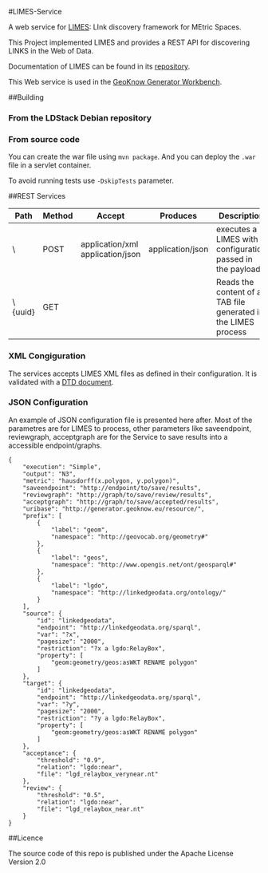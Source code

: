 #LIMES-Service

A web service for [LIMES](http://aksw.org/Projects/LIMES.html): LInk discovery framework for MEtric Spaces.

This Project implemented LIMES and provides a REST API for discovering LINKS in the Web of Data. 

Documentation of LIMES can be found in its [repository](https://github.com/AKSW/LIMES).

This Web service is used in the [GeoKnow Generator Workbench](https://github.com/GeoKnow/GeoKnowGeneratorUI).


##Building

### From the LDStack Debian repository

### From source code

You can create the war file using `mvn package`. And you can deploy the `.war` file in a servlet container.
	
To avoid running tests use `-DskipTests` parameter.

	

##REST Services

Path     | Method |  Accept | Produces| Description
-------  | ------ | --------| ------- | -----------
\        | POST   | application/xml application/json | application/json | executes a LIMES with configuration passed in the payload
\\{uuid} | GET    |  |  | Reads the content of a TAB file generated in the LIMES process


### XML Congiguration

The services accepts LIMES XML files as defined in their configuration. It is validated with a [DTD document](https://github.com/GeoKnow/LIMES-Service/blob/master/limes.dtd).

### JSON Configuration
An example of JSON configuration file is presented here after. Most of the parametres are for LIMES to process, other parameters like saveendpoint, reviewgraph, acceptgraph are for the Service to save results into a accessible endpoint/graphs.
 
 	{
        "execution": "Simple",
        "output": "N3",
        "metric": "hausdorff(x.polygon, y.polygon)",
        "saveendpoint": "http://endpoint/to/save/results",
        "reviewgraph": "http://graph/to/save/review/results",
        "acceptgraph": "http://graph/to/save/accepted/results",
        "uribase": "http://generator.geoknow.eu/resource/",
        "prefix": [
            {
                "label": "geom",
                "namespace": "http://geovocab.org/geometry#"
            },
            {
                "label": "geos",
                "namespace": "http://www.opengis.net/ont/geosparql#"
            },
            {
                "label": "lgdo",
                "namespace": "http://linkedgeodata.org/ontology/"
            }
        ],
        "source": {
            "id": "linkedgeodata",
            "endpoint": "http://linkedgeodata.org/sparql",
            "var": "?x",
            "pagesize": "2000",
            "restriction": "?x a lgdo:RelayBox",
            "property": [
                "geom:geometry/geos:asWKT RENAME polygon"
            ]
        },
        "target": {
            "id": "linkedgeodata",
            "endpoint": "http://linkedgeodata.org/sparql",
            "var": "?y",
            "pagesize": "2000",
            "restriction": "?y a lgdo:RelayBox",
            "property": [
                "geom:geometry/geos:asWKT RENAME polygon"
            ]
        },
        "acceptance": {
            "threshold": "0.9",
            "relation": "lgdo:near",
            "file": "lgd_relaybox_verynear.nt"
        },
        "review": {
            "threshold": "0.5",
            "relation": "lgdo:near",
            "file": "lgd_relaybox_near.nt"
        }
    }



##Licence

The source code of this repo is published under the Apache License Version 2.0
